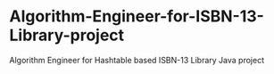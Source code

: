 # Algorithm-Engineer-for-ISBN-13-Library-project
Algorithm Engineer for Hashtable based ISBN-13 Library Java project
